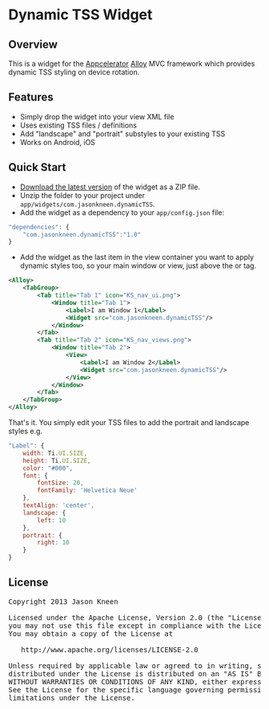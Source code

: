 # Dynamic TSS Widget
## Overview
This is a widget for the [Appcelerator](http://www.appcelerator.com) [Alloy](http://projects.appcelerator.com/alloy/docs/Alloy-bootstrap/index.html) MVC framework which provides dynamic TSS styling on device rotation.

## Features
* Simply drop the widget into your view XML file
* Uses existing TSS files / definitions
* Add "landscape" and "portrait" substyles to your existing TSS
* Works on Android, iOS

## Quick Start
* [Download the latest version](https://github.com/jasonkneen/com.jasonkneen.dynamicTSS) of the widget as a ZIP file.
* Unzip the folder to your project under `app/widgets/com.jasonkneen.dynamicTSS`.
* Add the widget as a dependency to your `app/config.json` file:

```javascript
"dependencies": {
	"com.jasonkneen.dynamicTSS":"1.0"
}
```

* Add the widget as the last item in the view container you want to apply dynamic styles too, so your main window or view, just above the </Window> or </View> tag.

```xml
<Alloy>
    <TabGroup>
        <Tab title="Tab 1" icon="KS_nav_ui.png">
            <Window title="Tab 1">
                <Label>I am Window 1</Label>
                <Widget src="com.jasonkneen.dynamicTSS"/>
            </Window>
        </Tab>
        <Tab title="Tab 2" icon="KS_nav_views.png">
            <Window title="Tab 2">
                <View>
                    <Label>I am Window 2</Label>
                    <Widget src="com.jasonkneen.dynamicTSS"/>
                </View>
            </Window>
        </Tab>
    </TabGroup>
</Alloy>
```

That's it. You simply edit your TSS files to add the portrait and landscape styles e.g.

```javascript
"Label": {
	width: Ti.UI.SIZE,
	height: Ti.UI.SIZE,
	color: "#000",
	font: {
		fontSize: 20,
		fontFamily: 'Helvetica Neue'
	},
	textAlign: 'center',
	landscape: {		
		left: 10
	},
	portrait: {		
		right: 10
	}
} 
```

## License

<pre>
Copyright 2013 Jason Kneen

Licensed under the Apache License, Version 2.0 (the "License");
you may not use this file except in compliance with the License.
You may obtain a copy of the License at

   http://www.apache.org/licenses/LICENSE-2.0

Unless required by applicable law or agreed to in writing, software
distributed under the License is distributed on an "AS IS" BASIS,
WITHOUT WARRANTIES OR CONDITIONS OF ANY KIND, either express or implied.
See the License for the specific language governing permissions and
limitations under the License.
</pre>